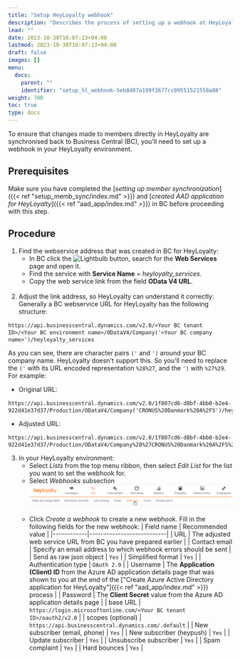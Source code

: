 ```yaml
---
title: "Setup HeyLoyalty webhook"
description: "Describes the process of setting up a webhook at HeyLoyalty that is needed for sending changes done to members directly in HeyLoyalty from HeyLoyalty to BC"
lead: ""
date: 2023-10-30T16:07:13+04:00
lastmod: 2023-10-30T16:07:13+04:00
draft: false
images: []
menu:
  docs:
    parent: ""
    identifier: "setup_hl_webhook-5eb8d87a199f3677cc09551521558a88"
weight: 700
toc: true
type: docs
---
```


To ensure that changes made to members directly in HeyLoyalty are synchronised back to Business Central (BC), you'll need to set up a webhook in your HeyLoyalty environment.

## Prerequisites
Make sure you have completed the [*setting up member synchronization*]({{< ref "setup_memb_sync/index.md" >}}) and [*created AAD application for HeyLoyalty*]({{< ref "aad_app/index.md" >}}) in BC before proceeding with this step.

## Procedure

1. Find the webservice address that was created in BC for HeyLoyalty:
   - In BC click the ![Lightbulb](Lightbulb_icon.PNG) button, search for the **Web Services** page and open it.
   - Find the service with **Service Name** = *heyloyalty_services*.
   - Copy the web service link from the field **OData V4 URL**.
<br><br>
2. Adjust the link address, so HeyLoyalty can understand it correctly:<br>
Generally a BC webservice URL for HeyLoyalty has the following structure:
```URL
https://api.businesscentral.dynamics.com/v2.0/<Your BC tenant ID>/<Your BC environment name>/ODataV4/Company('<Your BC company name>')/heyloyalty_services
```
As you can see, there are character pairs `('` and `')` around your BC company name. HeyLoyalty doesn't support this. So you'll need to replace the `('` with its URL encoded representation `%28%27`, and the `')` with `%27%29`. For example:
  - Original URL:
```
https://api.businesscentral.dynamics.com/v2.0/1f807cd6-d8bf-4bb0-b2e4-922d41e37d37/Production/ODataV4/Company('CRONUS%20Danmark%20A%2FS')/heyloyalty_services
```
  - Adjusted URL:
```
https://api.businesscentral.dynamics.com/v2.0/1f807cd6-d8bf-4bb0-b2e4-922d41e37d37/Production/ODataV4/Company%28%27CRONUS%20Danmark%20A%2FS%27%29/heyloyalty_services
```

3. In your HeyLoyalty environment:
   - Select *Lists* from the top menu ribbon, then select *Edit List* for the list you want to set the webhook for.
   - Select *Webhooks* subsection
!["Webhooks" subsection of a HeyLoyalty list](Images/HLWebhooks.png)
<br><br>
   - Click *Create a webhook* to create a new webhook. Fill in the following fields for the new webhook:
| Field name | Recommended value |
|------------|---------------------------|
| URL | The adjusted web service URL from BC you have prepared earlier |
| Contact email | Specify an email address to which webhook errors should be sent |
| Send as raw json object | `Yes` |
| Simplified format | `Yes` |
| Authentication type | `OAuth 2.0` |
| Username | The **Application (Client) ID** from the Azure AD application details page that was shown to you at the end of the ["Create Azure Active Directory application for HeyLoyalty"]({{< ref "aad_app/index.md" >}}) process |
| Password | The **Client Secret** value from the Azure AD application details page |
| base URL | `https://login.microsoftonline.com/<Your BC tenant ID>/oauth2/v2.0` |
| scopes (optional) | `https://api.businesscentral.dynamics.com/.default` |
| New subscriber (email, phone) | `Yes` |
| New subscriber (heypush) | `Yes` |
| Update subscriber | `Yes` |
| Unsubscribe subscriber | `Yes` |
| Spam complaint | `Yes` |
| Hard bounces | `Yes` |
